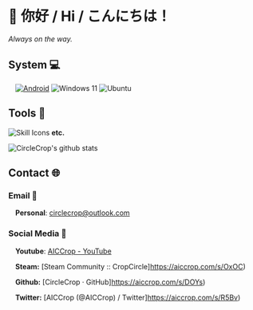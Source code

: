 # 👋 你好 / Hi / こんにちは！

_Always on the way._

## System 💻

&emsp;[![Android](https://img.shields.io/badge/Android%2013-3DDC84?style=for-the-badge&logo=android&logoColor=white)](https://www.android.com/android-13/) ![Windows 11](https://img.shields.io/badge/Windows%2011-%230079d5.svg?style=for-the-badge&logo=Windows%2011&logoColor=white) ![Ubuntu](https://img.shields.io/static/v1?style=for-the-badge&message=Ubuntu%20LTS&color=E95420&logo=Ubuntu&logoColor=FFFFFF&label=)

## Tools 🔧

![Skill Icons](https://aiccrop.com/wp-content/uploads/2023/07/bd21190449b7e88db48f-1.svg) **etc.**

![CircleCrop's github stats](https://github-readme-stats.vercel.app/api?username=CircleCrop&count_private=true&show_icons=true&theme=tokyonight)

## Contact 🌐

### Email 📧

&emsp;​**Personal**: [circlecrop@outlook.com](mailto:circlecrop@outlook.com)

### Social Media 📱

&emsp;**Youtube**: [AICCrop - YouTube](https://www.youtube.com/@aiccrop)

&emsp;**Steam:** [Steam Community :: CropCircle]https://aiccrop.com/s/OxOC)

&emsp;**Github:** [CircleCrop · GitHub]https://aiccrop.com/s/DOYs)

&emsp;**Twitter:** [AICCrop (@AICCrop) / Twitter]https://aiccrop.com/s/R5Bv)
